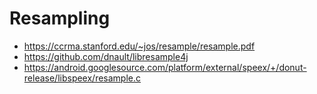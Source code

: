 # Resampling

- https://ccrma.stanford.edu/~jos/resample/resample.pdf
- https://github.com/dnault/libresample4j
- https://android.googlesource.com/platform/external/speex/+/donut-release/libspeex/resample.c
